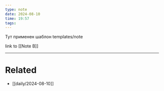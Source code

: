 ```yaml
---
type: note
date: 2024-08-10
time: 19:57
tags:
---
```


Тут применен шаблон templates/note

link to [[Note B]]

---
# Related
- [[daily/2024-08-10]]